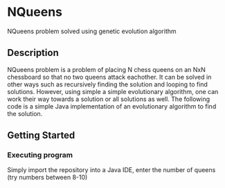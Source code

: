 # NQueens
NQueens problem solved using genetic evolution algorithm

## Description
NQueens problem is a problem of placing N chess queens on an NxN chessboard so that no two queens attack eachother. It can be solved in other ways such as recursively finding the solution and looping to find solutions. However, using simple a simple evolutionary algorithm, one can work their way towards a solution or all solutions as well. The following code is a simple Java implementation of an evolutionary algorithm to find the solution.

## Getting Started

### Executing program
Simply import the repository into a Java IDE, enter the number of queens (try numbers between 8-10) 


